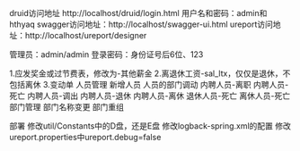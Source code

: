 druid访问地址
    http://localhost/druid/login.html
    用户名和密码：admin和hthyaq
swagger访问地址：http://localhost/swagger-ui.html
ureport访问地址：http://localhost/ureport/designer

管理员：admin/admin
登录密码：身份证号后6位、123

1.应发奖金或过节费表，修改为-其他薪金
2.离退休工资-sal_ltx，仅仅是退休，不包括离休
3.变动单
  人员管理
  	新增人员
  	人员的部门调动
  	内聘人员-离职
  	内聘人员-死亡
  	内聘人员-调出
  	内聘人员-退休
  	内聘人员-离休
  	退休人员-死亡
  	离休人员-死亡
  部门管理
  	部门名称变更
  	部门重组
  	
  部署
    修改util/Constants中的D盘，还是E盘
    修改logback-spring.xml的配置
    修改ureport.properties中ureport.debug=false